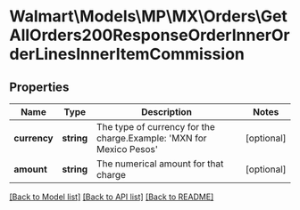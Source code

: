 # Walmart\Models\MP\MX\Orders\GetAllOrders200ResponseOrderInnerOrderLinesInnerItemCommission

## Properties

Name | Type | Description | Notes
------------ | ------------- | ------------- | -------------
**currency** | **string** | The type of currency for the charge.Example: 'MXN for Mexico Pesos' | [optional]
**amount** | **string** | The numerical amount for that charge | [optional]


[[Back to Model list]](./) [[Back to API list]](../../../../../README.md#supported-apis) [[Back to README]](../../../../../README.md)

